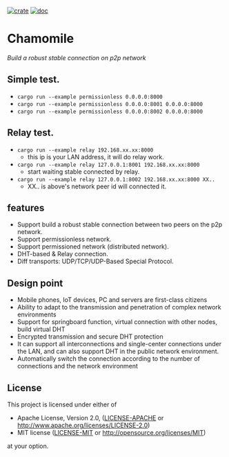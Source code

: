 [![crate](https://img.shields.io/badge/crates.io-v0.2-green.svg)](https://crates.io/crates/chamomile) [![doc](https://img.shields.io/badge/docs.rs-v0.2-blue.svg)](https://docs.rs/chamomile)

# Chamomile
*Build a robust stable connection on p2p network*

## Simple test.
- `cargo run --example permissionless 0.0.0.0:8000`
- `cargo run --example permissionless 0.0.0.0:8001 0.0.0.0:8000`
- `cargo run --example permissionless 0.0.0.0:8002 0.0.0.0:8000`

## Relay test.
- `cargo run --example relay 192.168.xx.xx:8000`
  - this ip is your LAN address, it will do relay work.
- `cargo run --example relay 127.0.0.1:8001 192.168.xx.xx:8000`
  - start waiting stable connected by relay.
- `cargo run --example relay 127.0.0.1:8002 192.168.xx.xx:8000 XX..`
  - XX.. is above's network peer id will connected it.

## features
- Support build a robust stable connection between two peers on the p2p network.
- Support permissionless network.
- Support permissioned network (distributed network).
- DHT-based & Relay connection.
- Diff transports: UDP/TCP/UDP-Based Special Protocol.

## Design point
- Mobile phones, IoT devices, PC and servers are first-class citizens
- Ability to adapt to the transmission and penetration of complex network environments
- Support for springboard function, virtual connection with other nodes, build virtual DHT
- Encrypted transmission and secure DHT protection
- It can support all interconnections and single-center connections under the LAN, and can also support DHT in the public network environment.
- Automatically switch the connection according to the number of connections and the network environment

## License

This project is licensed under either of

 * Apache License, Version 2.0, ([LICENSE-APACHE](LICENSE-APACHE) or
   http://www.apache.org/licenses/LICENSE-2.0)
 * MIT license ([LICENSE-MIT](LICENSE-MIT) or
   http://opensource.org/licenses/MIT)

at your option.
